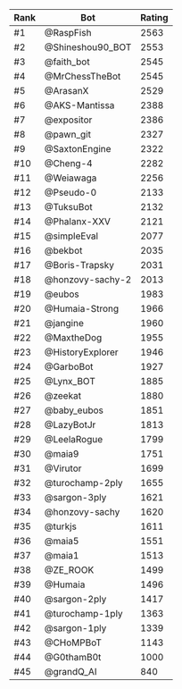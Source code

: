 Rank|Bot|Rating
---|---|---
#1|@RaspFish|2563
#2|@Shineshou90_BOT|2553
#3|@faith_bot|2545
#4|@MrChessTheBot|2545
#5|@ArasanX|2529
#6|@AKS-Mantissa|2388
#7|@expositor|2386
#8|@pawn_git|2327
#9|@SaxtonEngine|2322
#10|@Cheng-4|2282
#11|@Weiawaga|2256
#12|@Pseudo-0|2133
#13|@TuksuBot|2132
#14|@Phalanx-XXV|2121
#15|@simpleEval|2077
#16|@bekbot|2035
#17|@Boris-Trapsky|2031
#18|@honzovy-sachy-2|2013
#19|@eubos|1983
#20|@Humaia-Strong|1966
#21|@jangine|1960
#22|@MaxtheDog|1955
#23|@HistoryExplorer|1946
#24|@GarboBot|1927
#25|@Lynx_BOT|1885
#26|@zeekat|1880
#27|@baby_eubos|1851
#28|@LazyBotJr|1813
#29|@LeelaRogue|1799
#30|@maia9|1751
#31|@Virutor|1699
#32|@turochamp-2ply|1655
#33|@sargon-3ply|1621
#34|@honzovy-sachy|1620
#35|@turkjs|1611
#36|@maia5|1551
#37|@maia1|1513
#38|@ZE_ROOK|1499
#39|@Humaia|1496
#40|@sargon-2ply|1417
#41|@turochamp-1ply|1363
#42|@sargon-1ply|1339
#43|@CHoMPBoT|1143
#44|@G0thamB0t|1000
#45|@grandQ_AI|840
